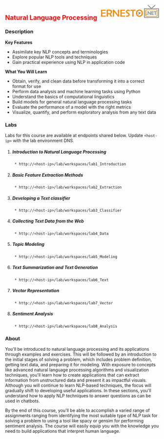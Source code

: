 <img align="right" src="./logo.png">

<h2><span style="color:red;">Natural Language Processing</span></h2>

### Description

**Key Features**

- Assimilate key NLP concepts and terminologies
- Explore popular NLP tools and techniques
- Gain practical experience using NLP in application code


**What You Will Learn**

- Obtain, verify, and clean data before transforming it into a correct format for use
- Perform data analysis and machine learning tasks using Python
- Understand the basics of computational linguistics
- Build models for general natural language processing tasks
- Evaluate the performance of a model with the right metrics
- Visualize, quantify, and perform exploratory analysis from any text data

### Labs

Labs for this course are available at endpoints shared below. Update `<host-ip>` with the lab environment DNS.

1. ##### Introduction to Natural Language Processing
		* http://<host-ip>/lab/workspaces/lab1_Introduction
2. ##### Basic Feature Extraction Methods
		* http://<host-ip>/lab/workspaces/lab2_Extraction
3. ##### Developing a Text classifier
		* http://<host-ip>/lab/workspaces/lab3_Classifier
4. ##### Collecting Text Data from the Web
		* http://<host-ip>/lab/workspaces/lab4_Data
5. ##### Topic Modeling
		* http://<host-ip>/lab/workspaces/lab5_Modeling
6. ##### Text Summarization and Text Generation
		* http://<host-ip>/lab/workspaces/lab6_Text
7. ##### Vector Representation
		* http://<host-ip>/lab/workspaces/lab7_Vector
8. ##### Sentiment Analysis
		* http://<host-ip>/lab/workspaces/lab8_Analysis


### About

You'll be introduced to natural language processing and its applications through examples and exercises. This will be followed by an introduction to the initial stages of solving a problem, which includes problem definition, getting text data, and preparing it for modeling. With exposure to concepts like advanced natural language processing algorithms and visualization techniques, you'll learn how to create applications that can extract information from unstructured data and present it as impactful visuals. Although you will continue to learn NLP-based techniques, the focus will gradually shift to developing useful applications. In these sections, you'll understand how to apply NLP techniques to answer questions as can be used in chatbots.

By the end of this course, you'll be able to accomplish a varied range of assignments ranging from identifying the most suitable type of NLP task for solving a problem to using a tool like spacy or gensim for performing sentiment analysis. The course will easily equip you with the knowledge you need to build applications that interpret human language.